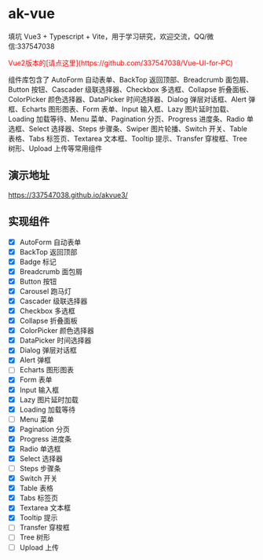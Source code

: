# ak-vue
填坑 Vue3 + Typescript + Vite，用于学习研究，欢迎交流，QQ/微信:337547038

<font color=red>
Vue2版本的[请点这里](https://github.com/337547038/Vue-UI-for-PC)
</font>

组件库包含了 AutoForm 自动表单、BackTop 返回顶部、Breadcrumb 面包屑、 Button 按钮、Cascader 级联选择器、Checkbox 多选框、Collapse 折叠面板、ColorPicker 
颜色选择器、DataPicker 时间选择器、Dialog 弹层对话框、Alert 弹框、Echarts 图形图表、Form 表单、Input 输入框、Lazy 图片延时加载、Loading 加载等待、Menu 
菜单、Pagination 分页、Progress 进度条、Radio 单选框、Select 选择器、Steps 步骤条、Swiper 图片轮播、Switch 开关、Table 表格、Tabs 标签页、Textarea 
文本框、Tooltip 提示、Transfer 穿梭框、Tree 树形、Upload 上传等常用组件

## 演示地址
https://337547038.github.io/akvue3/

## 实现组件
- [x] AutoForm 自动表单
- [x] BackTop 返回顶部
- [x] Badge 标记
- [x] Breadcrumb 面包屑
- [x] Button 按钮
- [x] Carousel 跑马灯
- [x] Cascader 级联选择器
- [x] Checkbox 多选框
- [x] Collapse 折叠面板
- [x] ColorPicker 颜色选择器
- [x] DataPicker 时间选择器
- [x] Dialog 弹层对话框
- [x] Alert 弹框
- [ ] Echarts 图形图表
- [x] Form 表单
- [x] Input 输入框
- [x] Lazy 图片延时加载
- [x] Loading 加载等待
- [ ] Menu 菜单
- [x] Pagination 分页
- [x] Progress 进度条
- [x] Radio 单选框
- [x] Select 选择器
- [ ] Steps 步骤条
- [x] Switch 开关
- [x] Table 表格
- [x] Tabs 标签页
- [x] Textarea 文本框
- [x] Tooltip 提示
- [ ] Transfer 穿梭框
- [ ] Tree 树形
- [ ] Upload 上传
